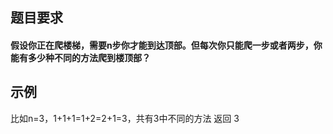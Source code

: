 ##  题目要求   
#### 假设你正在爬楼梯，需要n步你才能到达顶部。但每次你只能爬一步或者两步，你能有多少种不同的方法爬到楼顶部？

##  示例
比如n=3，1+1+1=1+2=2+1=3，共有3中不同的方法
返回 3

